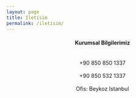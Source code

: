 ```yaml
---
layout: page
title: Iletisim
permalink: /iletisim/
---
```



#### <center>Kurumsal Bilgilerimiz
<center><br>+90 850 850 1337
<center><br>+90 850 532 1337
<center><br>Ofis: Beykoz Istanbul
